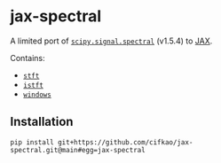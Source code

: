 # jax-spectral

A limited port of [`scipy.signal.spectral`](https://docs.scipy.org/doc/scipy/reference/signal.html) (v1.5.4) to [JAX](https://github.com/google/jax).

Contains:
- [`stft`](https://docs.scipy.org/doc/scipy/reference/generated/scipy.signal.stft.html#scipy.signal.stft)
- [`istft`](https://docs.scipy.org/doc/scipy/reference/generated/scipy.signal.istft.html#scipy.signal.istft)
- [`windows`](https://docs.scipy.org/doc/scipy/reference/signal.windows.html)

## Installation
```
pip install git+https://github.com/cifkao/jax-spectral.git@main#egg=jax-spectral
```
